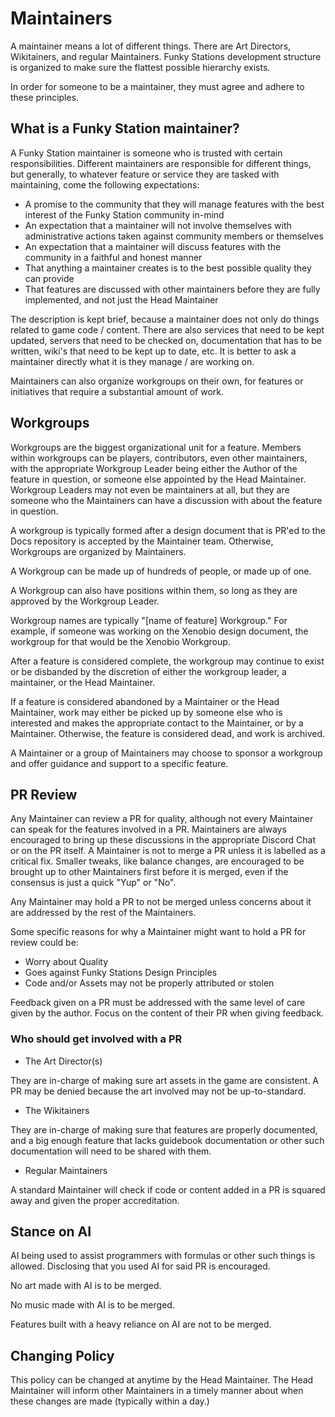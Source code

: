 # Maintainers

A maintainer means a lot of different things. There are Art Directors, Wikitainers, and regular Maintainers. Funky Stations development structure is organized to make sure the flattest possible hierarchy exists.

In order for someone to be a maintainer, they must agree and adhere to these principles.

## What is a Funky Station maintainer?

A Funky Station maintainer is someone who is trusted with certain responsibilities. Different maintainers are responsible for different things, but generally, to whatever feature or service they are tasked with maintaining, come the following expectations:

- A promise to the community that they will manage features with the best interest of the Funky Station community in-mind
- An expectation that a maintainer will not involve themselves with administrative actions taken against community members or themselves
- An expectation that a maintainer will discuss features with the community in a faithful and honest manner
- That anything a maintainer creates is to the best possible quality they can provide
- That features are discussed with other maintainers before they are fully implemented, and not just the Head Maintainer

The description is kept brief, because a maintainer does not only do things related to game code / content. There are also services that need to be kept updated, servers that need to be checked on, documentation that has to be written, wiki's that need to be kept up to date, etc. It is better to ask a maintainer directly what it is they manage / are working on.

Maintainers can also organize workgroups on their own, for features or initiatives that require a substantial amount of work.

## Workgroups

Workgroups are the biggest organizational unit for a feature. Members within workgroups can be players, contributors, even other maintainers, with the appropriate Workgroup Leader being either the Author of the feature in question, or someone else appointed by the Head Maintainer. Workgroup Leaders may not even be maintainers at all, but they are someone who the Maintainers can have a discussion with about the feature in question.

A workgroup is typically formed after a design document that is PR'ed to the Docs repository is accepted by the Maintainer team. Otherwise, Workgroups are organized by Maintainers.

A Workgroup can be made up of hundreds of people, or made up of one. 

A Workgroup can also have positions within them, so long as they are approved by the Workgroup Leader.

Workgroup names are typically "[name of feature] Workgroup." For example, if someone was working on the Xenobio design document, the workgroup for that would be the Xenobio Workgroup.

After a feature is considered complete, the workgroup may continue to exist or be disbanded by the discretion of either the workgroup leader, a maintainer, or the Head Maintainer.

If a feature is considered abandoned by a Maintainer or the Head Maintainer, work may either be picked up by someone else who is interested and makes the appropriate contact to the Maintainer, or by a Maintainer. Otherwise, the feature is considered dead, and work is archived.

A Maintainer or a group of Maintainers may choose to sponsor a workgroup and offer guidance and support to a specific feature.

## PR Review

Any Maintainer can review a PR for quality, although not every Maintainer can speak for the features involved in a PR. Maintainers are always encouraged to bring up these discussions in the appropriate Discord Chat or on the PR itself. A Maintainer is not to merge a PR unless it is labelled as a critical fix. Smaller tweaks, like balance changes, are encouraged to be brought up to other Maintainers first before it is merged, even if the consensus is just a quick "Yup" or "No".

Any Maintainer may hold a PR to not be merged unless concerns about it are addressed by the rest of the Maintainers.

Some specific reasons for why a Maintainer might want to hold a PR for review could be:

- Worry about Quality
- Goes against Funky Stations Design Principles
- Code and/or Assets may not be properly attributed or stolen

Feedback given on a PR must be addressed with the same level of care given by the author. Focus on the content of their PR when giving feedback.

### Who should get involved with a PR

* The Art Director(s)

They are in-charge of making sure art assets in the game are consistent. A PR may be denied because the art involved may not be up-to-standard.

* The Wikitainers

They are in-charge of making sure that features are properly documented, and a big enough feature that lacks guidebook documentation or other such documentation will need to be shared with them.

* Regular Maintainers

A standard Maintainer will check if code or content added in a PR is squared away and given the proper accreditation. 

## Stance on AI

AI being used to assist programmers with formulas or other such things is allowed. Disclosing that you used AI for said PR is encouraged.

No art made with AI is to be merged.

No music made with AI is to be merged.

Features built with a heavy reliance on AI are not to be merged.

## Changing Policy

This policy can be changed at anytime by the Head Maintainer. The Head Maintainer will inform other Maintainers in a timely manner about when these changes are made (typically within a day.)
